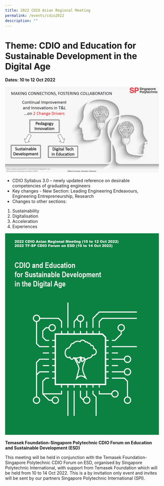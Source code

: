 ```yaml
---
title: 2022 CDIO Asian Regional Meeting
permalink: /events/cdio2022
description: ""
---
```

# Theme: CDIO and Education for Sustainable Development in the Digital Age

**Dates: 10 to 12 Oct 2022**

![](/images/cdio2022-info.jpg)

* CDIO Syllabus 3.0 – newly updated reference on desirable competencies of graduating engineers
* Key changes - New Section: Leading Engineering Endeavours, Engineering Entrepreneurship, Research
* Changes to other sections:
1. Sustainability
2. Digitalisation
3. Acceleration
4. Experiences

![](/images/2022-cdio-splash.png)

**Temasek Foundation-Singapore Polytechnic CDIO Forum on Education and Sustainable Development (ESD)**

This meeting will be held in conjunction with the Temasek Foundation-Singapore Polytechnic CDIO Forum on ESD, organised by Singapore Polytechnic International, with support from Temasek Foundation which will be held from 10 to 14 Oct 2022. This is a by invitation only event and invites will be sent by our partners Singapore Polytechnic International (SPI).
